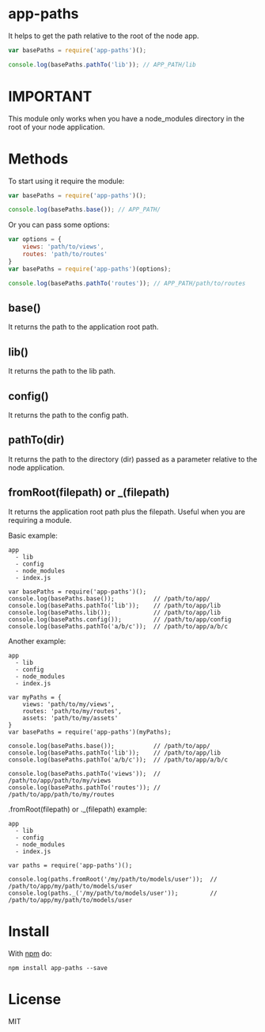 # app-paths

It helps to get the path relative to the root of the node app.

```js
var basePaths = require('app-paths')();

console.log(basePaths.pathTo('lib')); // APP_PATH/lib
```

# IMPORTANT

This module only works when you have a node_modules directory in the root of your node application.

# Methods

To start using it require the module:

```js
var basePaths = require('app-paths')();

console.log(basePaths.base()); // APP_PATH/

```
Or you can pass some options:

```js
var options = {
    views: 'path/to/views',
    routes: 'path/to/routes'
}
var basePaths = require('app-paths')(options);

console.log(basePaths.pathTo('routes')); // APP_PATH/path/to/routes

```
## base()

It returns the path to the application root path.

## lib()

It returns the path to the lib path.

## config()

It returns the path to the config path.

## pathTo(dir)

It returns the path to the directory (dir) passed as a parameter relative to the node application.

## fromRoot(filepath) or _(filepath)

It returns the application root path plus the filepath. Useful when you are requiring a module.

Basic example:
```
app
  - lib
  - config
  - node_modules
  - index.js

var basePaths = require('app-paths')();
console.log(basePaths.base());           // /path/to/app/
console.log(basePaths.pathTo('lib'));    // /path/to/app/lib
console.log(basePaths.lib());            // /path/to/app/lib
console.log(basePaths.config());         // /path/to/app/config
console.log(basePaths.pathTo('a/b/c'));  // /path/to/app/a/b/c
```

Another example:

```
app
  - lib
  - config
  - node_modules
  - index.js

var myPaths = {
    views: 'path/to/my/views',
    routes: 'path/to/my/routes',
    assets: 'path/to/my/assets'
}
var basePaths = require('app-paths')(myPaths);

console.log(basePaths.base());           // /path/to/app/
console.log(basePaths.pathTo('lib'));    // /path/to/app/lib
console.log(basePaths.pathTo('a/b/c'));  // /path/to/app/a/b/c

console.log(basePaths.pathTo('views'));  // /path/to/app/path/to/my/views
console.log(basePaths.pathTo('routes')); // /path/to/app/path/to/my/routes
```

.fromRoot(filepath) or ._(filepath) example:

```
app
  - lib
  - config
  - node_modules
  - index.js

var paths = require('app-paths')();

console.log(paths.fromRoot('/my/path/to/models/user'));  // /path/to/app/my/path/to/models/user
console.log(paths._('/my/path/to/models/user'));         // /path/to/app/my/path/to/models/user
```

# Install

With [npm](http://npmjs.org) do:

```
npm install app-paths --save
```
# License

MIT
